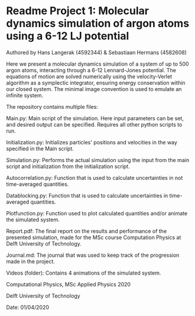 # Readme Project 1: Molecular dynamics simulation of argon atoms using a 6-12 LJ potential
Authored by Hans Langerak (4592344) & Sebastiaan Hermans (4582608)

Here we present a molecular dynamics simulation of a system of up to 500 argon atoms, 
interacting through a 6-12 Lennard-Jones potential. The equations of motion are solved 
numerically using the velocity-Verlet algorithm as a symplectic integrator, ensuring energy 
conservation within our closed system. The minimal image convention is used to emulate an 
infinite system. 

The repository contains multiple files:

Main.py:
Main script of the simulation. Here input parameters can be set, and desired output can be
specified. Requires all other python scripts to run.

Initialization.py:
Initializes particles' positions and velocities in the way specified in the Main script.

Simulation.py:
Performs the actual simulation using the input from the main script and initialization
from the initialization script.

Autocorrelation.py:
Function that is used to calculate uncertainties in not time-averaged quantities.

Datablocking.py:
Function that is used to calculate uncertainties in time-averaged quantities.

Plotfunction.py:
Function used to plot calculated quantities and/or animate the simulated system.

Report.pdf:
The final report on the results and performance of the presented simulation, made 
for the MSc course Computation Physics at Delft University of Technology.

Journal.md:
The journal that was used to keep track of the progression made in the project. 

Videos (folder):
Contains 4 animations of the simulated system.


Computational Physics, MSc Applied Physics 2020

Delft University of Technology

Date: 01/04/2020









